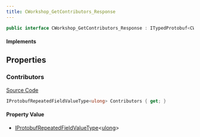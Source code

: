 ```yaml
---
title: CWorkshop_GetContributors_Response
---
```


```csharp
public interface CWorkshop_GetContributors_Response : ITypedProtobuf<CWorkshop_GetContributors_Response>, INativeHandle
```

#### Implements

## Properties

### Contributors

[Source Code](https://github.com/swiftly-solution/swiftlys2/blob/beta/managed/src/SwiftlyS2.Generated/Protobufs/Interfaces/CWorkshop_GetContributors_Response.cs#L13)

```csharp
IProtobufRepeatedFieldValueType<ulong> Contributors { get; }
```

#### Property Value

- [IProtobufRepeatedFieldValueType](/docs/api/shared/netmessages/iprotobufrepeatedfieldvaluetype-1)<[ulong](https://learn.microsoft.com/dotnet/api/system.uint64)>

